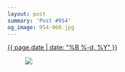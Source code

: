```yaml
---
layout: post
summary: 'Post #954'
og_image: 954-960.jpg
---
```


<div class="post">
 <time>
  <a href="/954">
   {{ page.date | date: "%B %-d, %Y" }}
  </a>
 </time>
 <a href="/954">
  <figure data-taken="10/7/2019">
   <img sizes="(min-width: 700px) 50vw, calc(100vw - 2rem)" src="{{ site.assets_url }}/954-480.jpg" srcset="{{ site.assets_url }}/954-240.jpg 240w, {{ site.assets_url }}/954-480.jpg 480w, {{ site.assets_url }}/954-720.jpg 720w, {{ site.assets_url }}/954-960.jpg 960w"/>
  </figure>
 </a>
</div>
